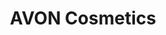 ---
title: "AVON Cosmetics"
url: /tandag-city/avon-cosmetics-capitol-road-telaje/
shop: Kosmetik
---